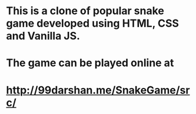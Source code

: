 # This is a clone of popular snake game developed using HTML, CSS and Vanilla JS.
# The game can be played online at
# http://99darshan.me/SnakeGame/src/